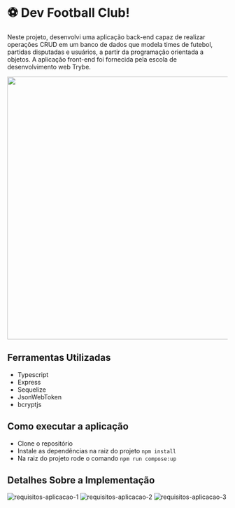 # ⚽ Dev Football Club!

Neste projeto, desenvolvi uma aplicação back-end capaz de realizar operações CRUD em um banco de dados que modela times de futebol, partidas disputadas e usuários, a partir da programação orientada a objetos. A aplicação front-end foi fornecida pela escola de desenvolvimento web Trybe.

<div align="center">
  <img src="https://github.com/bermartorano/dev-football-club/assets/110858573/bd24a718-c549-4779-ab2a-efaa23379ddf" width="600px"/>
</div>

## Ferramentas Utilizadas
* Typescript
* Express
* Sequelize
* JsonWebToken
* bcryptjs

## Como executar a aplicação
* Clone o repositório
* Instale as dependências na raiz do projeto `npm install`
* Na raiz do projeto rode o comando `npm run compose:up`

## Detalhes Sobre a Implementação

![requisitos-aplicacao-1](https://github.com/bermartorano/dev-football-club/assets/110858573/2c5f1395-6e0c-4b89-9177-907e245ef73f)
![requisitos-aplicacao-2](https://github.com/bermartorano/dev-football-club/assets/110858573/f4510ebd-8eaf-4031-b534-319bd472bb84)
![requisitos-aplicacao-3](https://github.com/bermartorano/dev-football-club/assets/110858573/e868bec1-02f0-4f22-9989-550a9503d785)


